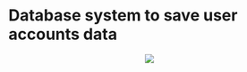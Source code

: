 # Database system to save user accounts data
<p align="center"> <img src="https://i.ibb.co/bXptk4z/Imagen.png"> <p align="center">
